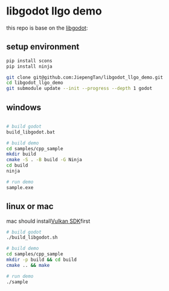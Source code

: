 # libgodot llgo demo

this repo is base on the [libgodot](https://github.com/migeran/libgodot_project): 
## setup environment

```bash
pip install scons
pip install ninja 

git clone git@github.com:JiepengTan/libgodot_llgo_demo.git
cd libgodot_llgo_demo
git submodule update --init --progress --depth 1 godot
```

## windows
```bash

# build godot
build_libgodot.bat

# build demo
cd samples/cpp_sample
mkdir build
cmake -S . -B build -G Ninja
cd build
ninja

# run demo
sample.exe
```

## linux or mac
mac should install[Vulkan SDK](https://sdk.lunarg.com/sdk/download/latest/mac/vulkan-sdk.dmg)first

```bash
# build godot
./build_libgodot.sh

# build demo
cd samples/cpp_sample
mkdir -p build && cd build
cmake .. && make

# run demo
./sample
```


